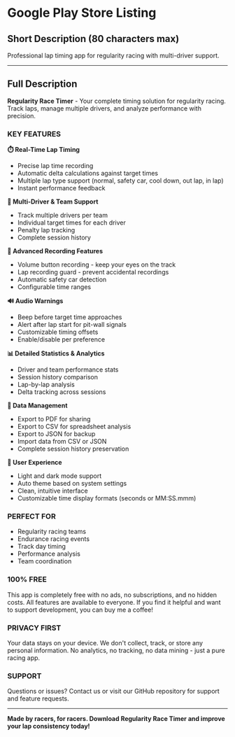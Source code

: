 # Google Play Store Listing

## Short Description (80 characters max)

Professional lap timing app for regularity racing with multi-driver support.

---

## Full Description

**Regularity Race Timer** - Your complete timing solution for regularity racing. Track laps, manage multiple drivers, and analyze performance with precision.

### KEY FEATURES

**⏱️ Real-Time Lap Timing**
- Precise lap time recording
- Automatic delta calculations against target times
- Multiple lap type support (normal, safety car, cool down, out lap, in lap)
- Instant performance feedback

**👥 Multi-Driver & Team Support**
- Track multiple drivers per team
- Individual target times for each driver
- Penalty lap tracking
- Complete session history

**🎯 Advanced Recording Features**
- Volume button recording - keep your eyes on the track
- Lap recording guard - prevent accidental recordings
- Automatic safety car detection
- Configurable time ranges

**🔊 Audio Warnings**
- Beep before target time approaches
- Alert after lap start for pit-wall signals
- Customizable timing offsets
- Enable/disable per preference

**📊 Detailed Statistics & Analytics**
- Driver and team performance stats
- Session history comparison
- Lap-by-lap analysis
- Delta tracking across sessions

**💾 Data Management**
- Export to PDF for sharing
- Export to CSV for spreadsheet analysis
- Export to JSON for backup
- Import data from CSV or JSON
- Complete session history preservation

**🎨 User Experience**
- Light and dark mode support
- Auto theme based on system settings
- Clean, intuitive interface
- Customizable time display formats (seconds or MM:SS.mmm)

### PERFECT FOR

- Regularity racing teams
- Endurance racing events
- Track day timing
- Performance analysis
- Team coordination

### 100% FREE

This app is completely free with no ads, no subscriptions, and no hidden costs. All features are available to everyone. If you find it helpful and want to support development, you can buy me a coffee!

### PRIVACY FIRST

Your data stays on your device. We don't collect, track, or store any personal information. No analytics, no tracking, no data mining - just a pure racing app.

### SUPPORT

Questions or issues? Contact us or visit our GitHub repository for support and feature requests.

---

**Made by racers, for racers. Download Regularity Race Timer and improve your lap consistency today!**
